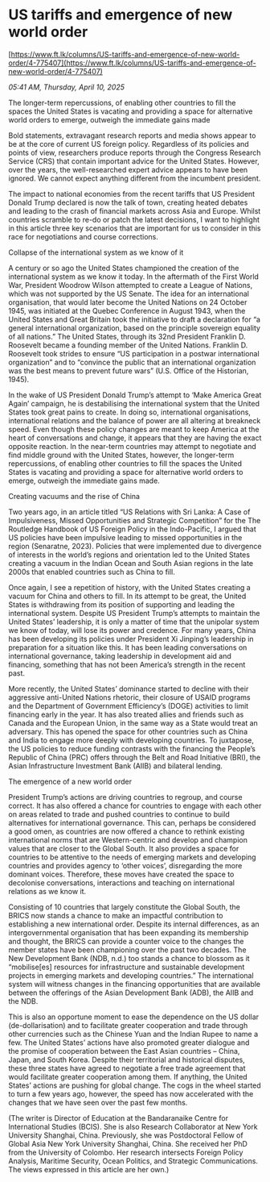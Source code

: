# US tariffs and emergence of new world order

[https://www.ft.lk/columns/US-tariffs-and-emergence-of-new-world-order/4-775407](https://www.ft.lk/columns/US-tariffs-and-emergence-of-new-world-order/4-775407)

*05:41 AM, Thursday, April 10, 2025*

The longer-term repercussions, of enabling other countries to fill the spaces the United States is vacating and providing a space for alternative world orders to emerge, outweigh the immediate gains made

Bold statements, extravagant research reports and media shows appear to be at the core of current US foreign policy. Regardless of its policies and points of view, researchers produce reports through the Congress Research Service (CRS) that contain important advice for the United States. However, over the years, the well-researched expert advice appears to have been ignored. We cannot expect anything different from the incumbent president.

The impact to national economies from the recent tariffs that US President Donald Trump declared is now the talk of town, creating heated debates and leading to the crash of financial markets across Asia and Europe. Whilst countries scramble to re-do or patch the latest decisions, I want to highlight in this article three key scenarios that are important for us to consider in this race for negotiations and course corrections.

Collapse of the international system as we know of it

A century or so ago the United States championed the creation of the international system as we know it today. In the aftermath of the First World War, President Woodrow Wilson attempted to create a League of Nations, which was not supported by the US Senate. The idea for an international organisation, that would later become the United Nations on 24 October 1945, was initiated at the Quebec Conference in August 1943, when the United States and Great Britain took the initiative to draft a declaration for “a general international organization, based on the principle sovereign equality of all nations.” The United States, through its 32nd President Franklin D. Roosevelt became a founding member of the United Nations. Franklin D. Roosevelt took strides to ensure “US participation in a postwar international organization” and to “convince the public that an international organization was the best means to prevent future wars” (U.S. Office of the Historian, 1945).

In the wake of US President Donald Trump’s attempt to ‘Make America Great Again’ campaign, he is destabilising the international system that the United States took great pains to create. In doing so, international organisations, international relations and the balance of power are all altering at breakneck speed. Even though these policy changes are meant to keep America at the heart of conversations and change, it appears that they are having the exact opposite reaction. In the near-term countries may attempt to negotiate and find middle ground with the United States, however, the longer-term repercussions, of enabling other countries to fill the spaces the United States is vacating and providing a space for alternative world orders to emerge, outweigh the immediate gains made.

Creating vacuums and the rise of China

Two years ago, in an article titled “US Relations with Sri Lanka: A Case of Impulsiveness, Missed Opportunities and Strategic Competition” for the The Routledge Handbook of US Foreign Policy in the Indo-Pacific, I argued that US policies have been impulsive leading to missed opportunities in the region (Senaratne, 2023). Policies that were implemented due to divergence of interests in the world’s regions and orientation led to the United States creating a vacuum in the Indian Ocean and South Asian regions in the late 2000s that enabled countries such as China to fill.

Once again, I see a repetition of history, with the United States creating a vacuum for China and others to fill. In its attempt to be great, the United States is withdrawing from its position of supporting and leading the international system. Despite US President Trump’s attempts to maintain the United States’ leadership, it is only a matter of time that the unipolar system we know of today, will lose its power and credence. For many years, China has been developing its policies under President Xi Jinping’s leadership in preparation for a situation like this. It has been leading conversations on international governance, taking leadership in development aid and financing, something that has not been America’s strength in the recent past.

More recently, the United States’ dominance started to decline with their aggressive anti-United Nations rhetoric, their closure of USAID programs and the Department of Government Efficiency’s (DOGE) activities to limit financing early in the year. It has also treated allies and friends such as Canada and the European Union, in the same way as a State would treat an adversary. This has opened the space for other countries such as China and India to engage more deeply with developing countries. To juxtapose, the US policies to reduce funding contrasts with the financing the People’s Republic of China (PRC) offers through the Belt and Road Initiative (BRI), the Asian Infrastructure Investment Bank (AIIB) and bilateral lending.

The emergence of a new world order

President Trump’s actions are driving countries to regroup, and course correct. It has also offered a chance for countries to engage with each other on areas related to trade and pushed countries to continue to build alternatives for international governance. This can, perhaps be considered a good omen, as countries are now offered a chance to rethink existing international norms that are Western-centric and develop and champion values that are closer to the Global South. It also provides a space for countries to be attentive to the needs of emerging markets and developing countries and provides agency to ‘other voices’, disregarding the more dominant voices. Therefore, these moves have created the space to decolonise conversations, interactions and teaching on international relations as we know it.

Consisting of 10 countries that largely constitute the Global South, the BRICS now stands a chance to make an impactful contribution to establishing a new international order. Despite its internal differences, as an intergovernmental organisation that has been expanding its membership and thought, the BRICS can provide a counter voice to the changes the member states have been championing over the past two decades. The New Development Bank (NDB, n.d.) too stands a chance to blossom as it “mobilise[es] resources for infrastructure and sustainable development projects in emerging markets and developing countries.” The international system will witness changes in the financing opportunities that are available between the offerings of the Asian Development Bank (ADB), the AIIB and the NDB.

This is also an opportune moment to ease the dependence on the US dollar (de-dollarisation) and to facilitate greater cooperation and trade through other currencies such as the Chinese Yuan and the Indian Rupee to name a few. The United States’ actions have also promoted greater dialogue and the promise of cooperation between the East Asian countries – China, Japan, and South Korea. Despite their territorial and historical disputes, these three states have agreed to negotiate a free trade agreement that would facilitate greater cooperation among them. If anything, the United States’ actions are pushing for global change. The cogs in the wheel started to turn a few years ago, however, the speed has now accelerated with the changes that we have seen over the past few months.

(The writer is Director of Education at the Bandaranaike Centre for International Studies (BCIS). She is also Research Collaborator at New York University Shanghai, China. Previously, she was Postdoctoral Fellow of Global Asia New York University Shanghai, China. She received her PhD from the University of Colombo. Her research intersects Foreign Policy Analysis, Maritime Security, Ocean Politics, and Strategic Communications. The views expressed in this article are her own.)

